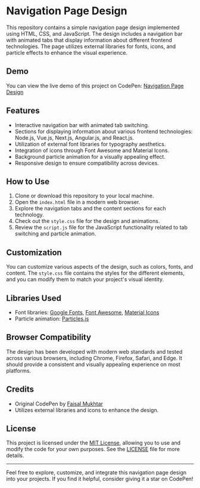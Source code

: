 # Navigation Page Design

This repository contains a simple navigation page design implemented using HTML, CSS, and JavaScript. The design includes a navigation bar with animated tabs that display information about different frontend technologies. The page utilizes external libraries for fonts, icons, and particle effects to enhance the visual experience.

## Demo

You can view the live demo of this project on CodePen: [Navigation Page Design](https://codepen.io/faisalbhatti10/pen/gOZrNqL)

## Features

- Interactive navigation bar with animated tab switching.
- Sections for displaying information about various frontend technologies: Node.js, Vue.js, Next.js, Angular.js, and React.js.
- Utilization of external font libraries for typography aesthetics.
- Integration of icons through Font Awesome and Material Icons.
- Background particle animation for a visually appealing effect.
- Responsive design to ensure compatibility across devices.

## How to Use

1. Clone or download this repository to your local machine.
2. Open the `index.html` file in a modern web browser.
3. Explore the navigation tabs and the content sections for each technology.
4. Check out the `style.css` file for the design and animations.
5. Review the `script.js` file for the JavaScript functionality related to tab switching and particle animation.

## Customization

You can customize various aspects of the design, such as colors, fonts, and content. The `style.css` file contains the styles for the different elements, and you can modify them to match your project's visual identity.

## Libraries Used

- Font libraries: [Google Fonts](https://fonts.google.com/), [Font Awesome](https://fontawesome.com/), [Material Icons](https://material.io/resources/icons/)
- Particle animation: [Particles.js](https://github.com/VincentGarreau/particles.js/)

## Browser Compatibility

The design has been developed with modern web standards and tested across various browsers, including Chrome, Firefox, Safari, and Edge. It should provide a consistent and visually appealing experience on most platforms.

## Credits

- Original CodePen by [Faisal Mukhtar](https://codepen.io/faisalbhatti10)
- Utilizes external libraries and icons to enhance the design.

## License

This project is licensed under the [MIT License](LICENSE), allowing you to use and modify the code for your own purposes. See the [LICENSE](LICENSE) file for more details.

---

Feel free to explore, customize, and integrate this navigation page design into your projects. If you find it helpful, consider giving it a star on CodePen!
